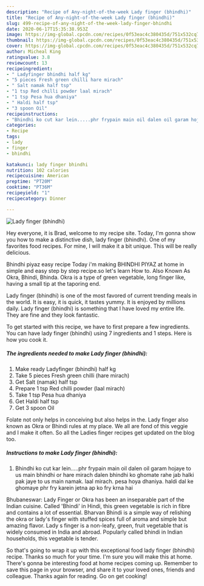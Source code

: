 ```yaml
---
description: "Recipe of Any-night-of-the-week Lady finger (bhindhi)"
title: "Recipe of Any-night-of-the-week Lady finger (bhindhi)"
slug: 499-recipe-of-any-night-of-the-week-lady-finger-bhindhi
date: 2020-06-17T15:35:38.953Z
image: https://img-global.cpcdn.com/recipes/0f53eac4c380435d/751x532cq70/lady-finger-bhindhi-recipe-main-photo.jpg
thumbnail: https://img-global.cpcdn.com/recipes/0f53eac4c380435d/751x532cq70/lady-finger-bhindhi-recipe-main-photo.jpg
cover: https://img-global.cpcdn.com/recipes/0f53eac4c380435d/751x532cq70/lady-finger-bhindhi-recipe-main-photo.jpg
author: Micheal King
ratingvalue: 3.8
reviewcount: 13
recipeingredient:
- " Ladyfinger bhindhi half kg"
- "5 pieces Fresh green chilli hare mirach"
- " Salt namak half tsp"
- "1 tsp Red chilli powder laal mirach"
- "1 tsp Pesa hua dhaniya"
- " Haldi half tsp"
- "3 spoon Oil"
recipeinstructions:
- "Bhindhi ko cut kar lein.....phr frypain main oil dalen oil garam hojaye to us main bhindhi or hare mirach dalen bhindhi ko ghomate rahe jab halki pak jaye to us main namak. laal mirach. pesa hoya dhaniya. haldi dal ke ghomaye phr fry karein jetna ap ko fry krna hai"
categories:
- Recipe
tags:
- lady
- finger
- bhindhi

katakunci: lady finger bhindhi 
nutrition: 102 calories
recipecuisine: American
preptime: "PT20M"
cooktime: "PT36M"
recipeyield: "1"
recipecategory: Dinner

---
```



![Lady finger (bhindhi)](https://img-global.cpcdn.com/recipes/0f53eac4c380435d/751x532cq70/lady-finger-bhindhi-recipe-main-photo.jpg)

Hey everyone, it is Brad, welcome to my recipe site. Today, I'm gonna show you how to make a distinctive dish, lady finger (bhindhi). One of my favorites food recipes. For mine, I will make it a bit unique. This will be really delicious.

Bhindhi piyaz easy recipe Today i&#39;m making BHINDHI PIYAZ at home in simple and easy step by step recipe.so let&#39;s learn How to. Also Known As Okra, Bhindi, Bhinda. Okra is a type of green vegetable, long finger like, having a small tip at the taporing end.

Lady finger (bhindhi) is one of the most favored of current trending meals in the world. It is easy, it is quick, it tastes yummy. It is enjoyed by millions daily. Lady finger (bhindhi) is something that I have loved my entire life. They are fine and they look fantastic.


To get started with this recipe, we have to first prepare a few ingredients. You can have lady finger (bhindhi) using 7 ingredients and 1 steps. Here is how you cook it.

<!--inarticleads1-->

##### The ingredients needed to make Lady finger (bhindhi):

1. Make ready  Ladyfinger (bhindhi) half kg
1. Take 5 pieces Fresh green chilli (hare mirach)
1. Get  Salt (namak) half tsp
1. Prepare 1 tsp Red chilli powder (laal mirach)
1. Take 1 tsp Pesa hua dhaniya
1. Get  Haldi half tsp
1. Get 3 spoon Oil


Folate not only helps in conceiving but also helps in the. Lady finger also known as Okra or Bhindi rules at my place. We all are fond of this veggie and I make it often. So all the Ladies finger recipes get updated on the blog too. 

<!--inarticleads2-->

##### Instructions to make Lady finger (bhindhi):

1. Bhindhi ko cut kar lein.....phr frypain main oil dalen oil garam hojaye to us main bhindhi or hare mirach dalen bhindhi ko ghomate rahe jab halki pak jaye to us main namak. laal mirach. pesa hoya dhaniya. haldi dal ke ghomaye phr fry karein jetna ap ko fry krna hai


Bhubaneswar: Lady Finger or Okra has been an inseparable part of the Indian cuisine. Called &#39;Bhindi&#39; in Hindi, this green vegetable is rich in fibre and contains a lot of essential. Bharvan Bhindi is a simple way of relishing the okra or lady&#39;s finger with stuffed spices full of aroma and simple but amazing flavor. Lady s finger is a non-leafy, green, fruit vegetable that is widely consumed in India and abroad. Popularly called bhindi in Indian households, this vegetable is tender. 

So that's going to wrap it up with this exceptional food lady finger (bhindhi) recipe. Thanks so much for your time. I'm sure you will make this at home. There's gonna be interesting food at home recipes coming up. Remember to save this page in your browser, and share it to your loved ones, friends and colleague. Thanks again for reading. Go on get cooking!

